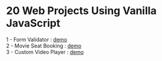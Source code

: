 # 20 Web Projects Using Vanilla JavaScript

1 - Form Validator : <a href="https://somanath-goudar.github.io/20-Web-Projects-Using-Vanilla-JavaScript/1-form-validator/">demo</a></br>
2 - Movie Seat Booking : <a href="https://somanath-goudar.github.io/20-Web-Projects-Using-Vanilla-JavaScript/2-movie-seat-booking/">demo</a></br>
3 - Custom Video Player : <a href="https://somanath-goudar.github.io/20-Web-Projects-Using-Vanilla-JavaScript/3-custom-video-player/">demo</a></br>






